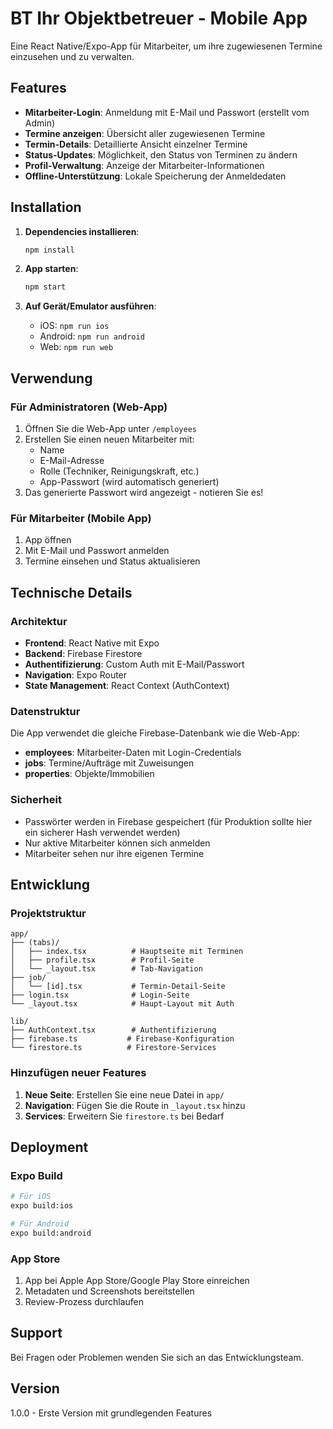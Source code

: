 # BT Ihr Objektbetreuer - Mobile App

Eine React Native/Expo-App für Mitarbeiter, um ihre zugewiesenen Termine einzusehen und zu verwalten.

## Features

- **Mitarbeiter-Login**: Anmeldung mit E-Mail und Passwort (erstellt vom Admin)
- **Termine anzeigen**: Übersicht aller zugewiesenen Termine
- **Termin-Details**: Detaillierte Ansicht einzelner Termine
- **Status-Updates**: Möglichkeit, den Status von Terminen zu ändern
- **Profil-Verwaltung**: Anzeige der Mitarbeiter-Informationen
- **Offline-Unterstützung**: Lokale Speicherung der Anmeldedaten

## Installation

1. **Dependencies installieren**:
   ```bash
   npm install
   ```

2. **App starten**:
   ```bash
   npm start
   ```

3. **Auf Gerät/Emulator ausführen**:
   - iOS: `npm run ios`
   - Android: `npm run android`
   - Web: `npm run web`

## Verwendung

### Für Administratoren (Web-App)

1. Öffnen Sie die Web-App unter `/employees`
2. Erstellen Sie einen neuen Mitarbeiter mit:
   - Name
   - E-Mail-Adresse
   - Rolle (Techniker, Reinigungskraft, etc.)
   - App-Passwort (wird automatisch generiert)
3. Das generierte Passwort wird angezeigt - notieren Sie es!

### Für Mitarbeiter (Mobile App)

1. App öffnen
2. Mit E-Mail und Passwort anmelden
3. Termine einsehen und Status aktualisieren

## Technische Details

### Architektur

- **Frontend**: React Native mit Expo
- **Backend**: Firebase Firestore
- **Authentifizierung**: Custom Auth mit E-Mail/Passwort
- **Navigation**: Expo Router
- **State Management**: React Context (AuthContext)

### Datenstruktur

Die App verwendet die gleiche Firebase-Datenbank wie die Web-App:

- **employees**: Mitarbeiter-Daten mit Login-Credentials
- **jobs**: Termine/Aufträge mit Zuweisungen
- **properties**: Objekte/Immobilien

### Sicherheit

- Passwörter werden in Firebase gespeichert (für Produktion sollte hier ein sicherer Hash verwendet werden)
- Nur aktive Mitarbeiter können sich anmelden
- Mitarbeiter sehen nur ihre eigenen Termine

## Entwicklung

### Projektstruktur

```
app/
├── (tabs)/
│   ├── index.tsx          # Hauptseite mit Terminen
│   ├── profile.tsx        # Profil-Seite
│   └── _layout.tsx        # Tab-Navigation
├── job/
│   └── [id].tsx           # Termin-Detail-Seite
├── login.tsx              # Login-Seite
└── _layout.tsx            # Haupt-Layout mit Auth

lib/
├── AuthContext.tsx        # Authentifizierung
├── firebase.ts           # Firebase-Konfiguration
└── firestore.ts          # Firestore-Services
```

### Hinzufügen neuer Features

1. **Neue Seite**: Erstellen Sie eine neue Datei in `app/`
2. **Navigation**: Fügen Sie die Route in `_layout.tsx` hinzu
3. **Services**: Erweitern Sie `firestore.ts` bei Bedarf

## Deployment

### Expo Build

```bash
# Für iOS
expo build:ios

# Für Android
expo build:android
```

### App Store

1. App bei Apple App Store/Google Play Store einreichen
2. Metadaten und Screenshots bereitstellen
3. Review-Prozess durchlaufen

## Support

Bei Fragen oder Problemen wenden Sie sich an das Entwicklungsteam.

## Version

1.0.0 - Erste Version mit grundlegenden Features
